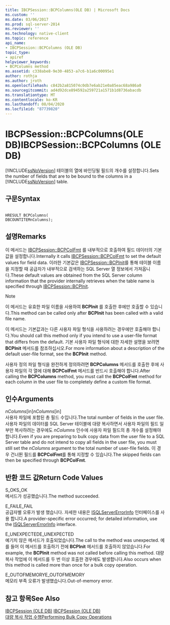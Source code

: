 ```yaml
---
title: IBCPSession::BCPColumns(OLE DB) | Microsoft Docs
ms.custom: ''
ms.date: 03/06/2017
ms.prod: sql-server-2014
ms.reviewer: ''
ms.technology: native-client
ms.topic: reference
api_name:
- IBCPSession::BCPColumns (OLE DB)
topic_type:
- apiref
helpviewer_keywords:
- BCPColumns method
ms.assetid: c338abe8-9e30-4853-a7c6-b1a6c00095e1
author: rothja
ms.author: jroth
ms.openlocfilehash: c842b2a815074c0db7e6ab21e0a85eac68a986a0
ms.sourcegitcommit: ad4d92dce894592a259721a1571b1d8736abacdb
ms.translationtype: MT
ms.contentlocale: ko-KR
ms.lasthandoff: 08/04/2020
ms.locfileid: "87739820"
---
```

# <a name="ibcpsessionbcpcolumns-ole-db"></a><span data-ttu-id="c664e-102">IBCPSession::BCPColumns(OLE DB)</span><span class="sxs-lookup"><span data-stu-id="c664e-102">IBCPSession::BCPColumns (OLE DB)</span></span>
  <span data-ttu-id="c664e-103">[!INCLUDE[ssNoVersion](../../includes/ssnoversion-md.md)] 테이블의 열에 바인딩될 필드의 개수를 설정합니다.</span><span class="sxs-lookup"><span data-stu-id="c664e-103">Sets the number of fields that are to be bound to the columns in a [!INCLUDE[ssNoVersion](../../includes/ssnoversion-md.md)] table.</span></span>  
  
## <a name="syntax"></a><span data-ttu-id="c664e-104">구문</span><span class="sxs-lookup"><span data-stu-id="c664e-104">Syntax</span></span>  
  
```  
  
HRESULT BCPColumns(   
DBCOUNTITEMnColumns);  
```  
  
## <a name="remarks"></a><span data-ttu-id="c664e-105">설명</span><span class="sxs-lookup"><span data-stu-id="c664e-105">Remarks</span></span>  
 <span data-ttu-id="c664e-106">이 메서드는 [IBCPSession::BCPColFmt](ibcpsession-bcpcolfmt-ole-db.md) 를 내부적으로 호출하여 필드 데이터의 기본값을 설정합니다.</span><span class="sxs-lookup"><span data-stu-id="c664e-106">Internally it calls [IBCPSession::BCPColFmt](ibcpsession-bcpcolfmt-ole-db.md) to set the default values for field data.</span></span> <span data-ttu-id="c664e-107">이러한 기본값은 [IBCPSession::BCPInit](ibcpsession-bcpinit-ole-db.md)를 통해 테이블 이름을 지정할 때 공급자가 내부적으로 검색하는 SQL Server 열 정보에서 가져옵니다.</span><span class="sxs-lookup"><span data-stu-id="c664e-107">These default values are obtained from the SQL Server column information that the provider internally retrieves when the table name is specified through [IBCPSession::BCPInit](ibcpsession-bcpinit-ole-db.md).</span></span>  
  
> [!NOTE]  
>  <span data-ttu-id="c664e-108"> 이 메서드는 유효한 파일 이름을 사용하여 **BCPInit** 를 호출한 후에만 호출할 수 있습니다.</span><span class="sxs-lookup"><span data-stu-id="c664e-108">This method can be called only after **BCPInit** has been called with a valid file name.</span></span>  
  
 <span data-ttu-id="c664e-109">이 메서드는 기본값과는 다른 사용자 파일 형식을 사용하려는 경우에만 호출해야 합니다.</span><span class="sxs-lookup"><span data-stu-id="c664e-109">You should call this method only if you intend to use a user-file format that differs from the default.</span></span> <span data-ttu-id="c664e-110">기본 사용자 파일 형식에 대한 자세한 설명을 보려면 **BCPInit** 메서드를 참조하십시오.</span><span class="sxs-lookup"><span data-stu-id="c664e-110">For more information about a description of the default user-file format, see the **BCPInit** method.</span></span>  
  
 <span data-ttu-id="c664e-111">사용자 정의 파일 형식을 완전하게 정의하려면 **BCPColumns** 메서드를 호출한 후에 사용자 파일의 각 열에 대해 **BCPColFmt** 메서드를 반드시 호출해야 합니다.</span><span class="sxs-lookup"><span data-stu-id="c664e-111">After calling the **BCPColumns** method, you must call the **BCPColFmt** method for each column in the user file to completely define a custom file format.</span></span>  
  
## <a name="arguments"></a><span data-ttu-id="c664e-112">인수</span><span class="sxs-lookup"><span data-stu-id="c664e-112">Arguments</span></span>  
 <span data-ttu-id="c664e-113">*nColumns*[in]</span><span class="sxs-lookup"><span data-stu-id="c664e-113">*nColumns*[in]</span></span>  
 <span data-ttu-id="c664e-114">사용자 파일에 포함된 총 필드 수입니다.</span><span class="sxs-lookup"><span data-stu-id="c664e-114">The total number of fields in the user file.</span></span> <span data-ttu-id="c664e-115">사용자 파일의 데이터를 SQL Server 테이블에 대량 복사하면서 사용자 파일의 필드 일부만 복사하려는 경우에도 *nColumns* 인수에 사용자 파일 필드의 총 개수를 설정해야 합니다.</span><span class="sxs-lookup"><span data-stu-id="c664e-115">Even if you are preparing to bulk copy data from the user file to a SQL Server table and do not intend to copy all fields in the user file, you must still set the *nColumns* argument to the total number of user-file fields.</span></span> <span data-ttu-id="c664e-116">이 경우 건너뛴 필드를 **BCPColFmt**를 통해 지정할 수 있습니다.</span><span class="sxs-lookup"><span data-stu-id="c664e-116">The skipped fields can then be specified through **BCPColFmt**.</span></span>  
  
## <a name="return-code-values"></a><span data-ttu-id="c664e-117">반환 코드 값</span><span class="sxs-lookup"><span data-stu-id="c664e-117">Return Code Values</span></span>  
 <span data-ttu-id="c664e-118">S_OK</span><span class="sxs-lookup"><span data-stu-id="c664e-118">S_OK</span></span>  
 <span data-ttu-id="c664e-119">메서드가 성공했습니다.</span><span class="sxs-lookup"><span data-stu-id="c664e-119">The method succeeded.</span></span>  
  
 <span data-ttu-id="c664e-120">E_FAIL</span><span class="sxs-lookup"><span data-stu-id="c664e-120">E_FAIL</span></span>  
 <span data-ttu-id="c664e-121">공급자별 오류가 발생 했습니다. 자세한 내용은 [ISQLServerErrorInfo](../../database-engine/dev-guide/isqlservererrorinfo-ole-db.md) 인터페이스를 사용 합니다.</span><span class="sxs-lookup"><span data-stu-id="c664e-121">A provider-specific error occurred; for detailed information, use the [ISQLServerErrorInfo](../../database-engine/dev-guide/isqlservererrorinfo-ole-db.md) interface.</span></span>  
  
 <span data-ttu-id="c664e-122">E_UNEXPECTED</span><span class="sxs-lookup"><span data-stu-id="c664e-122">E_UNEXPECTED</span></span>  
 <span data-ttu-id="c664e-123">예기치 않은 메서드가 호출되었습니다.</span><span class="sxs-lookup"><span data-stu-id="c664e-123">The call to the method was unexpected.</span></span> <span data-ttu-id="c664e-124">예를 들어 이 메서드를 호출하기 전에 **BCPInit** 메서드를 호출하지 않았습니다.</span><span class="sxs-lookup"><span data-stu-id="c664e-124">For example, the **BCPInit** method was not called before calling this method.</span></span> <span data-ttu-id="c664e-125">대량 복사 작업에 이 메서드를 두 번 이상 호출한 경우에도 발생합니다.</span><span class="sxs-lookup"><span data-stu-id="c664e-125">Also occurs when this method is called more than once for a bulk copy operation.</span></span>  
  
 <span data-ttu-id="c664e-126">E_OUTOFMEMORY</span><span class="sxs-lookup"><span data-stu-id="c664e-126">E_OUTOFMEMORY</span></span>  
 <span data-ttu-id="c664e-127">메모리 부족 오류가 발생했습니다.</span><span class="sxs-lookup"><span data-stu-id="c664e-127">Out-of-memory error.</span></span>  
  
## <a name="see-also"></a><span data-ttu-id="c664e-128">참고 항목</span><span class="sxs-lookup"><span data-stu-id="c664e-128">See Also</span></span>  
 <span data-ttu-id="c664e-129">[IBCPSession &#40;OLE DB&#41;](ibcpsession-ole-db.md) </span><span class="sxs-lookup"><span data-stu-id="c664e-129">[IBCPSession &#40;OLE DB&#41;](ibcpsession-ole-db.md) </span></span>  
 [<span data-ttu-id="c664e-130">대량 복사 작업 수행</span><span class="sxs-lookup"><span data-stu-id="c664e-130">Performing Bulk Copy Operations</span></span>](../native-client/features/performing-bulk-copy-operations.md)  
  
  
